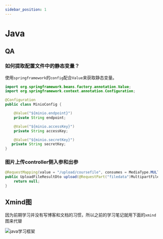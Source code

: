 ```yaml
---
sidebar_position: 1
---
```


# Java

## QA

### 如何提取配置文件中的静态变量？

使用`springframework`的`config`配合`Value`来获取静态变量。

```java
import org.springframework.beans.factory.annotation.Value;
import org.springframework.context.annotation.Configuration;

@Configuration
public class MinioConfig {

    @Value("${minio.endpoint}")
    private String endpoint;

    @Value("${minio.accessKey}")
    private String accessKey;

    @Value("${minio.secretKey}")
   private String secretKey;
}
```

### 图片上传controller侧入参和出参

```java
@RequestMapping(value = "/upload/coursefile", consumes = MediaType.MULTIPART_FORM_DATA)
public UploadFileResultDto upload(@RequestPart("filedata")MultipartFile filedata) {
    return null;
}
```

## Xmind图

因为前期学习并没有写博客和文档的习惯，所以之前的学习笔记就用下面的`xmind`图来代替

![java学习框架](../../../static/img/java_jiagou.png)
